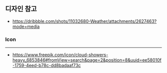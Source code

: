 ## 디자인 참고
* https://dribbble.com/shots/11032680-Weather/attachments/2627463?mode=media

### Icon
---
* https://www.freepik.com/icon/cloud-showers-heavy_6853846#fromView=search&page=2&position=8&uuid=ee58010f-1759-4eed-b78c-dd8badaaf73c